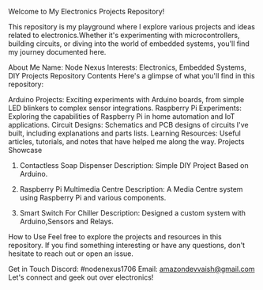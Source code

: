 Welcome to My Electronics Projects Repository!

This repository is my playground where I explore various projects and ideas related to electronics.Whether it's experimenting with microcontrollers, building circuits, or diving into the world of embedded systems, you'll find my journey documented here.

About Me
Name: Node Nexus
Interests: Electronics, Embedded Systems, DIY Projects
Repository Contents
Here's a glimpse of what you'll find in this repository:

Arduino Projects: Exciting experiments with Arduino boards, from simple LED blinkers to complex sensor integrations.
Raspberry Pi Experiments: Exploring the capabilities of Raspberry Pi in home automation and IoT applications.
Circuit Designs: Schematics and PCB designs of circuits I've built, including explanations and parts lists.
Learning Resources: Useful articles, tutorials, and notes that have helped me along the way.
Projects Showcase
1. Contactless Soap Dispenser
Description: Simple DIY Project Based on Arduino.

2. Raspberry Pi Multimedia Centre
Description: A Media Centre system using Raspberry Pi and various components.

3. Smart Switch For Chiller
Description: Designed a custom system with Arduino,Sensors and Relays.

How to Use
Feel free to explore the projects and resources in this repository. If you find something interesting or have any questions, don't hesitate to reach out or open an issue.

Get in Touch
Discord: #nodenexus1706
Email: amazondevvaish@gmail.com
Let's connect and geek out over electronics!
